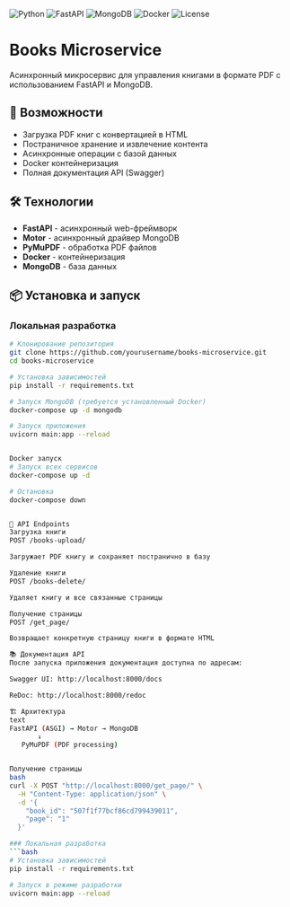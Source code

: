![Python](https://img.shields.io/badge/Python-3.11-blue)
![FastAPI](https://img.shields.io/badge/FastAPI-0.104.1-green)
![MongoDB](https://img.shields.io/badge/MongoDB-4.4-green)
![Docker](https://img.shields.io/badge/Docker-✓-blue)
![License](https://img.shields.io/badge/License-MIT-yellow)

# Books Microservice

Асинхронный микросервис для управления книгами в формате PDF с использованием FastAPI и MongoDB.

## 🚀 Возможности

- Загрузка PDF книг с конвертацией в HTML
- Постраничное хранение и извлечение контента
- Асинхронные операции с базой данных
- Docker контейнеризация
- Полная документация API (Swagger)

## 🛠 Технологии

- **FastAPI** - асинхронный web-фреймворк
- **Motor** - асинхронный драйвер MongoDB
- **PyMuPDF** - обработка PDF файлов
- **Docker** - контейнеризация
- **MongoDB** - база данных

## 📦 Установка и запуск

### Локальная разработка

```bash
# Клонирование репозитория
git clone https://github.com/yourusername/books-microservice.git
cd books-microservice

# Установка зависимостей
pip install -r requirements.txt

# Запуск MongoDB (требуется установленный Docker)
docker-compose up -d mongodb

# Запуск приложения
uvicorn main:app --reload


Docker запуск
# Запуск всех сервисов
docker-compose up -d

# Остановка
docker-compose down


🔌 API Endpoints
Загрузка книги
POST /books-upload/

Загружает PDF книгу и сохраняет постранично в базу

Удаление книги
POST /books-delete/

Удаляет книгу и все связанные страницы

Получение страницы
POST /get_page/

Возвращает конкретную страницу книги в формате HTML

📚 Документация API
После запуска приложения документация доступна по адресам:

Swagger UI: http://localhost:8000/docs

ReDoc: http://localhost:8000/redoc

🏗 Архитектура
text
FastAPI (ASGI) → Motor → MongoDB
       ↓
   PyMuPDF (PDF processing)


Получение страницы
bash
curl -X POST "http://localhost:8000/get_page/" \
  -H "Content-Type: application/json" \
  -d '{
    "book_id": "507f1f77bcf86cd799439011",
    "page": "1"
  }'

### Локальная разработка
```bash
# Установка зависимостей
pip install -r requirements.txt

# Запуск в режиме разработки
uvicorn main:app --reload
